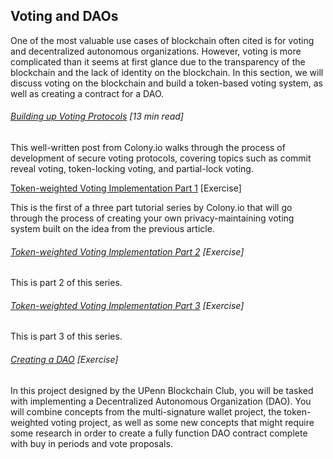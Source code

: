 ## Voting and DAOs

One of the most valuable use cases of blockchain often cited is for voting and decentralized autonomous organizations.  However, voting is more complicated than it seems at first glance due to the transparency of the blockchain and the lack of identity on the blockchain.  In this section, we will discuss voting on the blockchain and build a token-based voting system, as well as creating a contract for a DAO.

###### [Building up Voting Protocols](https://blog.colony.io/towards-better-ethereum-voting-protocols-7e54cb5a0119) \[13 min read\]

This well-written post from Colony.io walks through the process of development of secure voting protocols, covering topics such as commit reveal voting, token-locking voting, and partial-lock voting.

[Token-weighted Voting Implementation Part 1](https://blog.colony.io/token-weighted-voting-implementation-part-1-72f836b5423b) \[Exercise\]

This is the first of a three part tutorial series by Colony.io that will go through the process of creating your own privacy-maintaining voting system built on the idea from the previous article.

###### [Token-weighted Voting Implementation Part 2](https://blog.colony.io/token-weighted-voting-implementation-part-2-13e490fe1b8a) \[Exercise\]

This is part 2 of this series.

###### [Token-weighted Voting Implementation Part 3](https://blog.colony.io/token-weighted-voting-implementation-part-3-821dde0a674b) \[Exercise\]

This is part 3 of this series.

###### [Creating a DAO](https://docs.google.com/document/d/13gpr8ddfyQnYiHDNr9mIDOwNzhAp5FJ9sziXAA9dOrs/edit) \[Exercise\]

In this project designed by the UPenn Blockchain Club, you will be tasked with implementing a Decentralized Autonomous Organization \(DAO\).  You will combine concepts from the multi-signature wallet project, the token-weighted voting project, as well as some new concepts that might require some research in order to create a fully function DAO contract complete with buy in periods and vote proposals.

